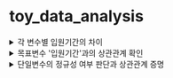 # toy_data_analysis

<details>
<summary>각 변수별 입원기간의 차이</summary>

### DDA 분석
| 변수    | 변수 설명   | 데이터 분류 | 분석가 의견     |
|------|------|-----|-------|
| 입원기간       | 입원 기간              | 날짜형 |                                     |
| 신장          | 환자의 신장             | 연속형 | 소수점으로 표현 가능한 수치형 데이터   |
| 체중          | 환자의 체중             | 연속형 | 소수점으로 표현 가능한 수치형 데이터   |
| 고혈압여부     | 환자의 고혈압여부       | 범주형 | 해당 존재 여부만을 나타내는 데이터     |
| 당뇨여부       | 환자의 당뇨여부         | 범주형 | 해당 존재 여부만을 나타내는 데이터    |
| 성별          | 환자의 성별             | 범주형 | 해당 존재 여부만을 나타내는 데이터    |
| 연령          | 환자의 나이             | 연속형 | 소수점으로 표현 가능한 수치형 데이터  |
| 척추전방위증   | 환자의 척추전방위증 여부 | 범주형 | 해당 존재 여부만을 나타내는 데이터    |
| 디스크위치     | 환자의 디스크 위치      | 범주형 | 분류를 목적으로 하는 데이터          |
| PI            | PI                    | 연속형 | 소수점으로 표현 가능한 수치형 데이터  |
| PT            | PT 디스크 높이         | 연속형 | 소수점으로 표현 가능한 수치형 데이터  |
| Vaccum disc   | Vaccum disc           | 범주형 | 소수점으로 표현 가능한 수치형 데이터  |
| BMI           | 환자의 BMI             | 연속형 | 소수점으로 표현 가능한 수치형 데이터  |

변수 선택의 이유 : 해당 변수들은 척수 시술 및 수술후에 환자들의 몸 상태 회복에 관련이 있다고 생각되어 지는 것으로 선택하였음.

</details>

<details>
<summary>목표변수 '입원기간'과의 상관관계 확인</summary>

### EDA 분석
| 변수 | 상관관계 분석 |
|------|------|
| 신장          | 신장에 따른 연간관계를 찾아 보기 힘들다.                 |
| 체중          | 체중에 따른 연간관계를 찾아 보기 힘들다.                 |
| 고혈압여부     | 고혈압이 있을수록 입원 기간이 길어지는 것으로 보여진다.   |
| 당뇨여부       | 당뇨여부에 따른 연간관계를 찾아 보기 힘들다.             |
| 성별          | 여성이 남성에 비해 입원 기간이 높은 것으로 보인다.        |
| 연령          | 고연령으로 갈수로 입원기간이 길어지는 것으로 보여진다.     |
| 척추전방위증   | 척추전방위증에 따른 입원기간의 연관성을 찾아 보기 힘들다.  |
| 디스크위치     | 디스크 위치에 따른 입원기간의 연관성이 높은 것으로 보인다. |
| PI            | PI에 따른 연간관계를 찾아 보기 힘들다.                   |
| PT            | PT에  따른 연간관계를 찾아 보기 힘들다.                  |
| Vaccum disc   | 여부에 따른 입원기간의 연관성이 높은 것으로 보인다.       |
| BMI           | BMI에 따른 입원기간의 연관성을 찾아 보기 힘들다.          |
<summary>분석스토리</summary>

</details>

<details>
<summary>단일변수의 정규성 여부 판단과 상관관계 증명</summary>

### CDA 분석
correlation coefficient(상관관계) : -1 ~ 1 사이 (0에 가까우면 관계없음, -1에 가까우면 반비례, 1에 가까우면 비례(기준:p-value 0.05) 대립가설 참)
| 변수 | 상관관계 이유 |
|------|------|
| 신장          | 신장에 따른 입원기간의 상관관계가 있다.(pvalue=0.04748161479152065)        |
| 체중          | 체중에 따른 입원기간의 상관관계가 있다.(pvalue=0.01987223464009912)        |
| 고혈압여부     | 고혈압여부에 따른 입원기간의 상관관계가 있다.(pvalue=0.07613024933800935)   |
| 당뇨여부       | 당뇨여부에 따른 입원기간의 상관관계가 없다.(pvalue=0.34861241786231345)    |
| 성별          | 성별은 입원기간에 상관관계가 있다. (pvalue=0.02094153582671839)            |
| 연령          | 연령에 따른 입원기간의 상관관계가 있다. (pvalue=0.029203834197053385)      |
| 척추전방위증   | 척추전방위증에 따른 입원기간의 상관관계가 없다.(pvalue=0.34557643733933774) |
| 디스크위치     | 디스크위치에 따른 입원기간은 상관관계가 없다.(pvalue=0.835230775207565)     |
| PI            | PI에 따른 입원기간의 상관관계가 없다.(pvalue=0.6809981071755282)          |
| PT            | PT에 따른 입원기간의 상관관계가 없다.(pvalue=0.6188437581048726)          |
| Vaccum disc   | Vaccum disc 와 입원기간은 상관관계가 없다.(pvalue=0.2552260504137014)     |
| BMI           | BMI에 따른 입원기간의 상관관계가 없다.(pvalue=0.15751063851862063)         |
</details>